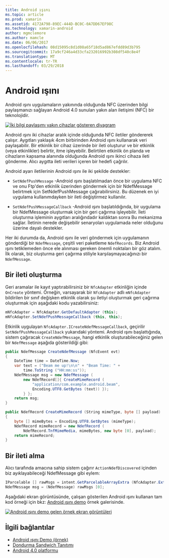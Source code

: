 ```yaml
---
title: Android ışını
ms.topic: article
ms.prod: xamarin
ms.assetid: 4172A798-89EC-444D-BC0C-0A7DD67EF98C
ms.technology: xamarin-android
author: mgmclemore
ms.author: mamcle
ms.date: 06/06/2017
ms.openlocfilehash: 08d15095c8d1d08a65f18d5ad867efdd89d3b795
ms.sourcegitcommit: 17a9cf246a4d33cfa232016992b308df540c8e4f
ms.translationtype: MT
ms.contentlocale: tr-TR
ms.lasthandoff: 03/29/2018
---
```

# <a name="android-beam"></a>Android ışını

Android ışını uygulamaların yakınında olduğunda NFC üzerinden bilgi paylaşmanızı sağlayan Android 4.0 sunulan yakın alan iletişimi (NFC) bir teknolojidir.

[![İki bilgi paylaşımı yakın cihazlar gösteren diyagram](android-beam-images/androidbeam.png)](android-beam-images/androidbeam.png#lightbox)

Android ışını iki cihazlar aralık içinde olduğunda NFC iletiler göndererek çalışır. Aygıtları yaklaşık 4cm birbirinden Android ışını kullanarak veri paylaşabilir. Bir etkinlik bir cihaz üzerinde bir ileti oluşturur ve bir etkinlik (veya etkinlikler) belirtir, itme işleyebilir. Belirtilen etkinlik ön planda ve cihazların kapsama alanında olduğunda Android ışını ikinci cihaza ileti gönderme. Alıcı aygıtta ileti verileri içeren bir hedefi çağrılır.

Android ayarı iletilerinin Android ışını ile iki şekilde destekler:

-   `SetNdefPushMessage` -Android ışını başlatılmadan önce bir uygulama NFC ve onu Ftp'den etkinlik üzerinden göndermek için bir NdefMessage belirtmek için SetNdefPushMessage çağırabilirsiniz. Bu düzenek en iyi uygulama kullanımdayken bir ileti değiştirmez kullanılır.

-   `SetNdefPushMessageCallback` -Android ışını başlatıldığında, bir uygulama bir NdefMessage oluşturmak için bir geri çağırma işleyebilir. İleti oluşturma işleminin aygıtları aralığındadır kaldıktan sonra Bu mekanizma sağlar. İletinin nerede değişebilir senaryoları uygulamada neler olduğunu üzerine dayalı destekler.


Her iki durumda da, Android ışını ile veri göndermek için uygulamanın gönderdiği bir `NdefMessage`, çeşitli veri paketleme `NdefRecords`. Biz Android ışını tetiklemeden önce ele alınması gereken önemli noktaları bir göz atalım. İlk olarak, biz oluşturma geri çağırma stiliyle karşılaşmayacağınızı bir `NdefMessage`.


## <a name="creating-a-message"></a>Bir ileti oluşturma

Geri aramalar ile kayıt yaptırabilirsiniz bir `NfcAdapter` etkinliğin içinde `OnCreate` yöntemi. Örneğin, varsayarak bir `NfcAdapter` adlı `mNfcAdapter` bildirilen bir sınıf değişken etkinlik olarak şu iletiyi oluşturmak geri çağırma oluşturmak için aşağıdaki kodu yazabilirsiniz:

```csharp
mNfcAdapter = NfcAdapter.GetDefaultAdapter (this);
mNfcAdapter.SetNdefPushMessageCallback (this, this);
```

Etkinlik uygulayan `NfcAdapter.ICreateNdefMessageCallback`, geçirilir `SetNdefPushMessageCallback` yukarıdaki yöntemi. Android ışını başlattığında, sistem çağıracak `CreateNdefMessage`, hangi etkinlik oluşturabileceğiniz gelen bir `NdefMessage` aşağıda gösterildiği gibi:

```csharp
public NdefMessage CreateNdefMessage (NfcEvent evt)
{
    DateTime time = DateTime.Now;
    var text = ("Beam me up!\n\n" + "Beam Time: " +
        time.ToString ("HH:mm:ss"));
    NdefMessage msg = new NdefMessage (
        new NdefRecord[]{ CreateMimeRecord (
            "application/com.example.android.beam",
            Encoding.UTF8.GetBytes (text)) });
        } };
    return msg;
}

public NdefRecord CreateMimeRecord (String mimeType, byte [] payload)
{
    byte [] mimeBytes = Encoding.UTF8.GetBytes (mimeType);
    NdefRecord mimeRecord = new NdefRecord (
        NdefRecord.TnfMimeMedia, mimeBytes, new byte [0], payload);
    return mimeRecord;
}
```


## <a name="receiving-a-message"></a>Bir ileti alma

Alıcı tarafında amacına sahip sistem çağırır `ActionNdefDiscovered` içinden biz ayıklayabileceği NdefMessage gibi eylem:

```csharp
IParcelable [] rawMsgs = intent.GetParcelableArrayExtra (NfcAdapter.ExtraNdefMessages);
NdefMessage msg = (NdefMessage) rawMsgs [0];
```

Aşağıdaki ekran görüntüsünde, çalışan gösterilen Android ışını kullanan tam kod örneği için bkz: [Android ışını demo](https://developer.xamarin.com/samples/monodroid/AndroidBeamDemo/) örnek galerisinde.

[![Android ışını demo gelen örnek ekran görüntüleri](android-beam-images/24.png)](android-beam-images/24.png#lightbox)



## <a name="related-links"></a>İlgili bağlantılar

- [Android ışını Demo (örnek)](https://developer.xamarin.com/samples/monodroid/AndroidBeamDemo/)
- [Dondurma Sandwich Tanıtımı](http://www.android.com/about/ice-cream-sandwich/)
- [Android 4.0 platformu](http://developer.android.com/sdk/android-4.0.html)
